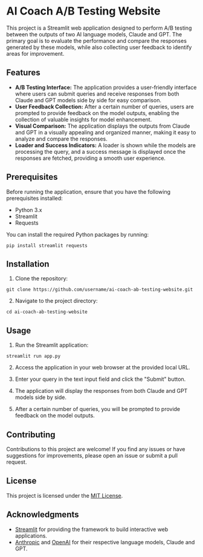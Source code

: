 # AI Coach A/B Testing Website

This project is a Streamlit web application designed to perform A/B testing between the outputs of two AI language models, Claude and GPT. The primary goal is to evaluate the performance and compare the responses generated by these models, while also collecting user feedback to identify areas for improvement.

## Features

- **A/B Testing Interface:** The application provides a user-friendly interface where users can submit queries and receive responses from both Claude and GPT models side by side for easy comparison.
- **User Feedback Collection:** After a certain number of queries, users are prompted to provide feedback on the model outputs, enabling the collection of valuable insights for model enhancement.
- **Visual Comparison:** The application displays the outputs from Claude and GPT in a visually appealing and organized manner, making it easy to analyze and compare the responses.
- **Loader and Success Indicators:** A loader is shown while the models are processing the query, and a success message is displayed once the responses are fetched, providing a smooth user experience.

## Prerequisites

Before running the application, ensure that you have the following prerequisites installed:

- Python 3.x
- Streamlit
- Requests

You can install the required Python packages by running:

```
pip install streamlit requests
```

## Installation

1. Clone the repository:

```
git clone https://github.com/username/ai-coach-ab-testing-website.git
```

2. Navigate to the project directory:

```
cd ai-coach-ab-testing-website
```

## Usage

1. Run the Streamlit application:

```
streamlit run app.py
```

2. Access the application in your web browser at the provided local URL.

3. Enter your query in the text input field and click the "Submit" button.

4. The application will display the responses from both Claude and GPT models side by side.

5. After a certain number of queries, you will be prompted to provide feedback on the model outputs.

## Contributing

Contributions to this project are welcome! If you find any issues or have suggestions for improvements, please open an issue or submit a pull request.

## License

This project is licensed under the [MIT License](LICENSE).

## Acknowledgments

- [Streamlit](https://streamlit.io/) for providing the framework to build interactive web applications.
- [Anthropic](https://www.anthropic.com/) and [OpenAI](https://www.openai.com/) for their respective language models, Claude and GPT.
